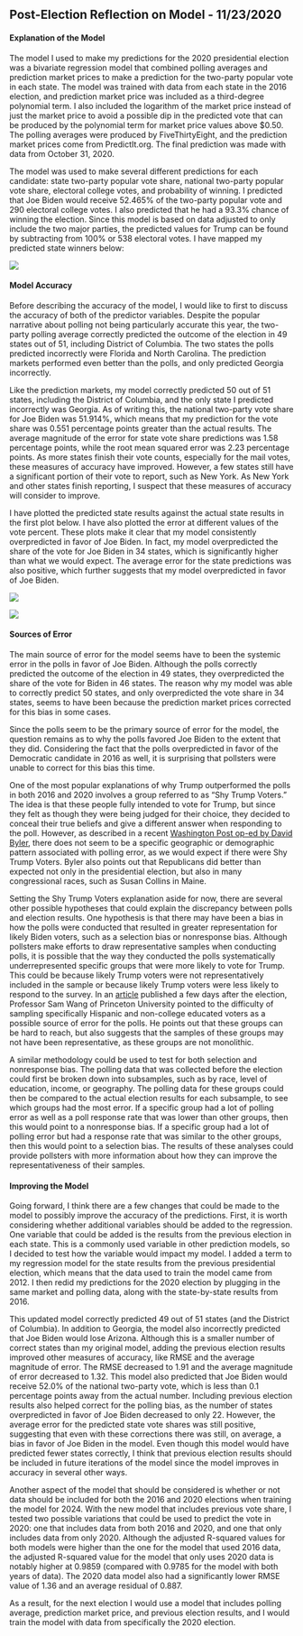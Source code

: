 ## Post-Election Reflection on Model - 11/23/2020

#### **Explanation of the Model**

The model I used to make my predictions for the 2020 presidential election was a bivariate regression model that combined polling averages and prediction market prices to make a prediction for the two-party popular vote in each state. The model was trained with data from each state in the 2016 election, and prediction market price was included as a third-degree polynomial term. I also included the logarithm of the market price instead of just the market price to avoid a possible dip in the predicted vote that can be produced by the polynomial term for market price values above $0.50. The polling averages were produced by FiveThirtyEight, and the prediction market prices come from PredictIt.org. The final prediction was made with data from October 31, 2020.

The model was used to make several different predictions for each candidate: state two-party popular vote share, national two-party popular vote share, electoral college votes, and probability of winning. I predicted that Joe Biden would receive 52.465% of the two-party popular vote and 290 electoral college votes. I also predicted that he had a 93.3% chance of winning the election. Since this model is based on data adjusted to only include the two major parties, the predicted values for Trump can be found by subtracting from 100% or 538 electoral votes. I have mapped my predicted state winners below:

![](../figures/final_winner_map.png)

#### **Model Accuracy**

Before describing the accuracy of the model, I would like to first to discuss the accuracy of both of the predictor variables. Despite the popular narrative about polling not being particularly accurate this year, the two-party polling average correctly predicted the outcome of the election in 49 states out of 51, including District of Columbia. The two states the polls predicted incorrectly were Florida and North Carolina. The prediction markets performed even better than the polls, and only predicted Georgia incorrectly. 

Like the prediction markets, my model correctly predicted 50 out of 51 states, including the District of Columbia, and the only state I predicted incorrectly was Georgia. As of writing this, the national two-party vote share for Joe Biden was 51.914%, which means that my prediction for the vote share was 0.551 percentage points greater than the actual results. The average magnitude of the error for state vote share predictions was 1.58 percentage points, while the root mean squared error was 2.23 percentage points. As more states finish their vote counts, especially for the mail votes, these measures of accuracy have improved. However, a few states still have a significant portion of their vote to report, such as New York. As New York and other states finish reporting, I suspect that these measures of accuracy will consider to improve. 

I have plotted the predicted state results against the actual state results in the first plot below. I have also plotted the error at different values of the vote percent. These plots make it clear that my model consistently overpredicted in favor of Joe Biden. In fact, my model overpredicted the share of the vote for Joe Biden in 34 states, which is significantly higher than what we would expect. The average error for the state predictions was also positive, which further suggests that my model overpredicted in favor of Joe Biden.

![](../figures/predicted_vs_actual.png)

![](../figures/error.png)

#### **Sources of Error**

The main source of error for the model seems have to been the systemic error in the polls in favor of Joe Biden. Although the polls correctly predicted the outcome of the election in 49 states, they overpredicted the share of the vote for Biden in 46 states. The reason why my model was able to correctly predict 50 states, and only overpredicted the vote share in 34 states, seems to have been because the prediction market prices corrected for this bias in some cases. 

Since the polls seem to be the primary source of error for the model, the question remains as to why the polls favored Joe Biden to the extent that they did. Considering the fact that the polls overpredicted in favor of the Democratic candidate in 2016 as well, it is surprising that pollsters were unable to correct for this bias this time.

One of the most popular explanations of why Trump outperformed the polls in both 2016 and 2020 involves a group referred to as “Shy Trump Voters.” The idea is that these people fully intended to vote for Trump, but since they felt as though they were being judged for their choice, they decided to conceal their true beliefs and give a different answer when responding to the poll. However, as described in a recent [Washington Post op-ed by David Byler](https://www.washingtonpost.com/opinions/2020/11/09/did-shy-trump-voters-throw-off-polls-maybe-not/), there does not seem to be a specific geographic or demographic pattern associated with polling error, as we would expect if there were Shy Trump Voters. Byler also points out that Republicans did better than expected not only in the presidential election, but also in many congressional races, such as Susan Collins in Maine. 

Setting the Shy Trump Voters explanation aside for now, there are several other possible hypotheses that could explain the discrepancy between polls and election results. One hypothesis is that there may have been a bias in how the polls were conducted that resulted in greater representation for likely Biden voters, such as a selection bias or nonresponse bias. Although pollsters make efforts to draw representative samples when conducting polls, it is possible that the way they conducted the polls systematically underrepresented specific groups that were more likely to vote for Trump. This could be because likely Trump voters were not representatively included in the sample or because likely Trump voters were less likely to respond to the survey. In an [article](https://election.princeton.edu/2020/11/06/the-redder-the-state-the-larger-the-polling-error/) published a few days after the election, Professor Sam Wang of Princeton University pointed to the difficulty of sampling specifically Hispanic and non-college educated voters as a possible source of error for the polls. He points out that these groups can be hard to reach, but also suggests that the samples of these groups may not have been representative, as these groups are not monolithic. 

A similar methodology could be used to test for both selection and nonresponse bias. The polling data that was collected before the election could first be broken down into subsamples, such as by race, level of education, income, or geography. The polling data for these groups could then be compared to the actual election results for each subsample, to see which groups had the most error. If a specific group had a lot of polling error as well as a poll response rate that was lower than other groups, then this would point to a nonresponse bias. If a specific group had a lot of polling error but had a response rate that was similar to the other groups, then this would point to a selection bias. The results of these analyses could provide pollsters with more information about how they can improve the representativeness of their samples.

#### **Improving the Model**

Going forward, I think there are a few changes that could be made to the model to possibly improve the accuracy of the predictions. First, it is worth considering whether additional variables should be added to the regression. One variable that could be added is the results from the previous election in each state. This is a commonly used variable in other prediction models, so I decided to test how the variable would impact my model. I added a term to my regression model for the state results from the previous presidential election, which means that the data used to train the model came from 2012. I then redid my predictions for the 2020 election by plugging in the same market and polling data, along with the state-by-state results from 2016. 

This updated model correctly predicted 49 out of 51 states (and the District of Columbia). In addition to Georgia, the model also incorrectly predicted that Joe Biden would lose Arizona. Although this is a smaller number of correct states than my original model, adding the previous election results improved other measures of accuracy, like RMSE and the average magnitude of error. The RMSE decreased to 1.91 and the average magnitude of error decreased to 1.32. This model also predicted that Joe Biden would receive 52.0% of the national two-party vote, which is less than 0.1 percentage points away from the actual number. Including previous election results also helped correct for the polling bias, as the number of states overpredicted in favor of Joe Biden decreased to only 22. However, the average error for the predicted state vote shares was still positive, suggesting that even with these corrections there was still, on average, a bias in favor of Joe Biden in the model. Even though this model would have predicted fewer states correctly, I think that previous election results should be included in future iterations of the model since the model improves in accuracy in several other ways.

Another aspect of the model that should be considered is whether or not data should be included for both the 2016 and 2020 elections when training the model for 2024. With the new model that includes previous vote share, I tested two possible variations that could be used to predict the vote in 2020: one that includes data from both 2016 and 2020, and one that only includes data from only 2020. Although the adjusted R-squared values for both models were higher than the one for the model that used 2016 data, the adjusted R-squared value for the model that only uses 2020 data is notably higher at 0.9859 (compared with 0.9785 for the model with both years of data). The 2020 data model also had a significantly lower RMSE value of 1.36 and an average residual of 0.887. 

As a result, for the next election I would use a model that includes polling average, prediction market price, and previous election results, and I would train the model with data from specifically the 2020 election. 
